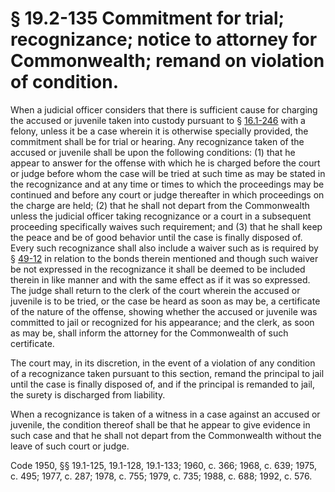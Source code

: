 # § 19.2-135 Commitment for trial; recognizance; notice to attorney for Commonwealth; remand on violation of condition.

<p>When a judicial officer considers that there is sufficient cause for charging the accused or juvenile taken into custody pursuant to § <a href='http://law.lis.virginia.gov/vacode/16.1-246/'>16.1-246</a> with a felony, unless it be a case wherein it is otherwise specially provided, the commitment shall be for trial or hearing. Any recognizance taken of the accused or juvenile shall be upon the following conditions: (1) that he appear to answer for the offense with which he is charged before the court or judge before whom the case will be tried at such time as may be stated in the recognizance and at any time or times to which the proceedings may be continued and before any court or judge thereafter in which proceedings on the charge are held; (2) that he shall not depart from the Commonwealth unless the judicial officer taking recognizance or a court in a subsequent proceeding specifically waives such requirement; and (3) that he shall keep the peace and be of good behavior until the case is finally disposed of. Every such recognizance shall also include a waiver such as is required by § <a href='http://law.lis.virginia.gov/vacode/49-12/'>49-12</a> in relation to the bonds therein mentioned and though such waiver be not expressed in the recognizance it shall be deemed to be included therein in like manner and with the same effect as if it was so expressed. The judge shall return to the clerk of the court wherein the accused or juvenile is to be tried, or the case be heard as soon as may be, a certificate of the nature of the offense, showing whether the accused or juvenile was committed to jail or recognized for his appearance; and the clerk, as soon as may be, shall inform the attorney for the Commonwealth of such certificate.</p><p>The court may, in its discretion, in the event of a violation of any condition of a recognizance taken pursuant to this section, remand the principal to jail until the case is finally disposed of, and if the principal is remanded to jail, the surety is discharged from liability.</p><p>When a recognizance is taken of a witness in a case against an accused or juvenile, the condition thereof shall be that he appear to give evidence in such case and that he shall not depart from the Commonwealth without the leave of such court or judge.</p><p>Code 1950, §§ 19.1-125, 19.1-128, 19.1-133; 1960, c. 366; 1968, c. 639; 1975, c. 495; 1977, c. 287; 1978, c. 755; 1979, c. 735; 1988, c. 688; 1992, c. 576.</p>